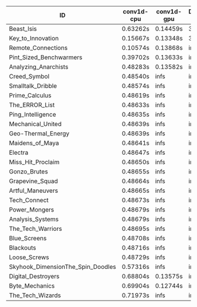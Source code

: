 |ID|conv1d-cpu|conv1d-gpu|DWSPConv2D-gpu|gemm-gpu|avg|
|-|-|-|-|-|-|
|Beast_Isis|0.63262s|0.14459s|3.18432s|2.09702s|1.51464s|
|Key_to_Innovation|0.15667s|0.13348s|3.76104s|2.73276s|1.69599s|
|Remote_Connections|0.10574s|0.13868s|infs|4.68911s|infs|
|Pint_Sized_Benchwarmers|0.39702s|0.13633s|infs|1.98527s|infs|
|Analyzing_Anarchists|0.48283s|0.13582s|infs|4.68530s|infs|
|Creed_Symbol|0.48540s|infs|infs|4.58788s|infs|
|Smalltalk_Dribble|0.48574s|infs|infs|4.66961s|infs|
|Prime_Calculus|0.48619s|infs|infs|4.68616s|infs|
|The_ERROR_List|0.48633s|infs|infs|4.69415s|infs|
|Ping_Intelligence|0.48635s|infs|infs|4.70393s|infs|
|Mechanical_United|0.48639s|infs|infs|4.69624s|infs|
|Geo-Thermal_Energy|0.48639s|infs|infs|4.84973s|infs|
|Maidens_of_Maya|0.48641s|infs|infs|4.70545s|infs|
|Electra|0.48647s|infs|infs|4.69129s|infs|
|Miss_Hit_Proclaim|0.48650s|infs|infs|4.67494s|infs|
|Gonzo_Brutes|0.48655s|infs|infs|4.69337s|infs|
|Grapevine_Squad|0.48664s|infs|infs|4.68251s|infs|
|Artful_Maneuvers|0.48665s|infs|infs|4.69898s|infs|
|Tech_Connect|0.48673s|infs|infs|4.70157s|infs|
|Power_Mongers|0.48679s|infs|infs|4.70875s|infs|
|Analysis_Systems|0.48679s|infs|infs|4.69964s|infs|
|The_Tech_Warriors|0.48695s|infs|infs|4.76845s|infs|
|Blue_Screens|0.48708s|infs|infs|4.69713s|infs|
|Blackouts|0.48716s|infs|infs|4.68932s|infs|
|Loose_Screws|0.48729s|infs|infs|4.70226s|infs|
|Skyhook_DimensionThe_Spin_Doodles|0.57316s|infs|infs|4.83983s|infs|
|Digital_Destroyers|0.68804s|0.13575s|infs|4.69351s|infs|
|Byte_Mechanics|0.69904s|0.12744s|infs|4.77510s|infs|
|The_Tech_Wizards|0.71973s|infs|infs|4.70001s|infs|
